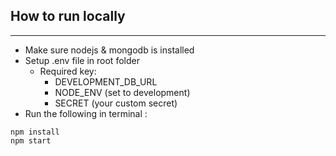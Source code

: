 ## How to run locally
--------------
- Make sure nodejs & mongodb is installed
- Setup .env file in root folder 
  - Required key:
    - DEVELOPMENT_DB_URL
    - NODE_ENV (set to development)
    - SECRET (your custom secret)
- Run the following in terminal :
```
npm install
npm start
```